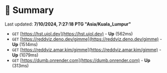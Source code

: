 # 📖 Summary
Last updated: **7/10/2024, 7:27:18 PTG "Asia/Kuala_Lumpur"**

- `GET` [https://hst.ujol.dev](https://hst.ujol.dev) - **Up** (562ms)
- `GET` [https://reddviz.deno.dev/gimme](https://reddviz.deno.dev/gimme) - **Up** (1514ms)
- `GET` [https://reddviz.amar.kim/gimme](https://reddviz.amar.kim/gimme) - **Up** (1079ms)
- `GET` [https://dumb.onrender.com](https://dumb.onrender.com) - **Up** (313ms)
